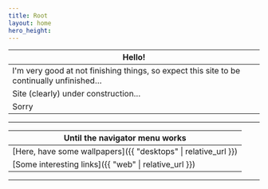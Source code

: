 ```yaml
---
title: Root
layout: home
hero_height: 
---
```




| Hello!                                                       |
| ------------------------------------------------------------ |
| I'm very good at not finishing things, so expect this site to be continually unfinished… |
| Site (clearly) under construction…                           |
| Sorry                                                        |

---

| Until the navigator menu works                               |
| ------------------------------------------------------------ |
| [Here, have some wallpapers]({{ "desktops" \| relative_url }}) |
| [Some interesting links]({{ "web" \| relative_url }})        |

---

